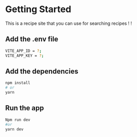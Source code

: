 # Getting Started

This is a recipe site that you can use for searching recipes ! ! 



## Add the .env file 

```bash
VITE_APP_ID = ?;
VITE_APP_KEY = ?;
```

## Add the dependencies

```bash
npm install
# or
yarn
```

## Run the app

```bash
Npm run dev
#or
yarn dev
```

